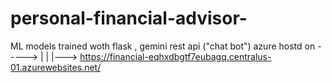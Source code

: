 # personal-financial-advisor-
ML models trained woth flask , gemini rest api ("chat bot") azure hostd on -----> |
                                                                                  |
                                                                                  |---> https://financial-eqhxdbgtf7eubagq.centralus-01.azurewebsites.net/
